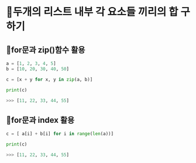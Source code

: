 # 🥇두개의 리스트 내부 각 요소들 끼리의 합 구하기

## 🥈for문과 zip()함수 활용
```python
a = [1, 2, 3, 4, 5]
b = [10, 20, 30, 40, 50]

c = [x + y for x, y in zip(a, b)]

print(c)

>>> [11, 22, 33, 44, 55]
```

## 🥉for문과 index 활용
```python
c = [ a[i] + b[i] for i in range(len(a))]

print(c)

>>> [11, 22, 33, 44, 55]
```
